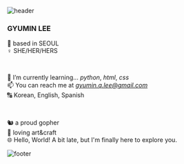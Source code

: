 ![header](https://capsule-render.vercel.app/api?type=wave&color=gradient&height=300&section=header&text=Hello%20World:\)&fontSize=80)

### **GYUMIN LEE** <br>
📍 based in SEOUL <br>
♀️ SHE/HER/HERS <br>


<br>

🌱 I’m currently learning... *python*, *html*, *css* <br>
📫 You can reach me at *gyumin.q.lee@gmail.com*<br>
🔠 Korean, English, Spanish <br>

<br>

🐿️ a proud gopher <br>
🎨 loving art&craft <br>
🌐 Hello, World! A bit late, but I'm finally here to explore you. <br>


![footer](https://capsule-render.vercel.app/api?type=wave&color=gradient&height=300&section=footer)

<!---
qminlee723/qminlee723 is a ✨ special ✨ repository because its `README.md` (this file) appears on your GitHub profile.
You can click the Preview link to take a look at your changes.
--->
